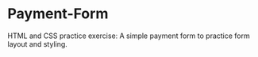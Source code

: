 # Payment-Form
HTML and CSS practice exercise: A simple payment form to practice form layout and styling.
